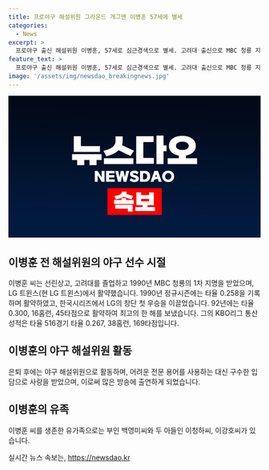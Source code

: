```yaml
---
title: 프로야구 해설위원 그라운드 개그맨 이병훈 57세에 별세
categories:
  - News
excerpt: >
  프로야구 출신 해설위원 이병훈, 57세로 심근경색으로 별세. 고려대 출신으로 MBC 청룡 지명받아 LG 트윈스에서 활약, 창단 첫 우승 이끌어. KBO리그 통산 성적은 타율 0.267, 38홈런, 169타점. 은퇴 후 해설가로 활동, 구수한 입담과 재치 넘치는 해설로 사랑 받음. 부인과 두 아들을 두고 가족들의 장례가 14일에 열릴 예정.
feature_text: >
  프로야구 출신 해설위원 이병훈, 57세로 심근경색으로 별세. 고려대 출신으로 MBC 청룡 지명받아 LG 트윈스에서 활약, 창단 첫 우승 이끌어. KBO리그 통산 성적은 타율 0.267, 38홈런, 169타점. 은퇴 후 해설가로 활동, 구수한 입담과 재치 넘치는 해설로 사랑 받음. 부인과 두 아들을 두고 가족들의 장례가 14일에 열릴 예정.
image: '/assets/img/newsdao_breakingnews.jpg'
---
```


<p><img src="/assets/img/newsdao_breakingnews.jpg" alt="implanttips 속보" /></p>

<h2 data-ke-size="size26">이병훈 전 해설위원의 야구 선수 시절</h2>

<p data-ke-size="size16">이병훈 씨는 선린상고, 고려대를 졸업하고 1990년 MBC 청룡의 1차 지명을 받았으며, LG 트윈스(현 LG 트윈스)에서 활약했습니다. 1990년 정규시즌에는 타율 0.258을 기록하며 활약하였고, 한국시리즈에서 LG의 창단 첫 우승을 이끌었습니다. 92년에는 타율 0.300, 16홈런, 45타점으로 활약하여 최고의 한 해를 보냈습니다. 그의 KBO리그 통산 성적은 타율 516경기 타율 0.267, 38홈런, 169타점입니다.</p>

<h2 data-ke-size="size26">이병훈의 야구 해설위원 활동</h2>

<p data-ke-size="size16">은퇴 후에는 야구 해설위원으로 활동하며, 어려운 전문 용어를 사용하는 대신 구수한 입담으로 사랑을 받았으며, 이로써 많은 방송에 출연하게 되었습니다.</p>

<h2 data-ke-size="size26">이병훈의 유족</h2>

<p data-ke-size="size16">이병훈 씨를 생존한 유가족으로는 부인 백영미씨와 두 아들인 이청하씨, 이강호씨가 있습니다.</p>
실시간 뉴스 속보는, <a href="https://newsdao.kr" rel="dofollow">https://newsdao.kr</a>


